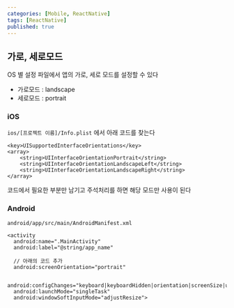 ```yaml
---
categories: [Mobile, ReactNative]
tags: [ReactNative]
published: true
---
```


## 가로, 세로모드
OS 별 설정 파일에서 앱의 가로, 세로 모드를 설정할 수 있다

- 가로모드 : landscape
- 세로모드 : portrait

### iOS
`ios/[프로젝트 이름]/Info.plist` 에서 아래 코드를 찾는다

```
<key>UISupportedInterfaceOrientations</key>
<array>
	<string>UIInterfaceOrientationPortrait</string>
	<string>UIInterfaceOrientationLandscapeLeft</string>
	<string>UIInterfaceOrientationLandscapeRight</string>
</array>
```

코드에서 필요한 부분만 남기고 주석처리를 하면 해당 모드만 사용이 된다



### Android

`android/app/src/main/AndroidManifest.xml`

```
<activity
  android:name=".MainActivity"
  android:label="@string/app_name"

  // 아래의 코드 추가
  android:screenOrientation="portrait"

  android:configChanges="keyboard|keyboardHidden|orientation|screenSize|uiMode"
  android:launchMode="singleTask"
  android:windowSoftInputMode="adjustResize">

```
